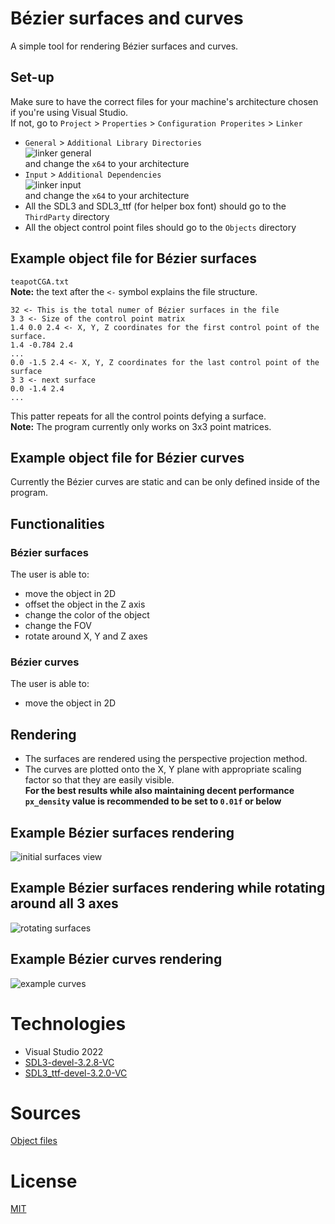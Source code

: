 # Bézier surfaces and curves
A simple tool for rendering Bézier surfaces and curves.
## Set-up
Make sure to have the correct files for your machine's architecture chosen if you're using Visual Studio.\
If not, go to `Project` > `Properties` > `Configuration Properites` > `Linker`
- `General` > `Additional Library Directories`\
![linker general](https://github.com/user-attachments/assets/304774a3-caa3-431c-9f52-fb540186200a)\
and change the `x64` to your architecture
- `Input` > `Additional Dependencies`\
![linker input](https://github.com/user-attachments/assets/dbacce95-d4e4-4731-8a48-1c4be1221392)\
and change the `x64` to your architecture
- All the SDL3 and SDL3_ttf (for helper box font) should go to the `ThirdParty` directory
- All the object control point files should go to the `Objects` directory
## Example object file for Bézier surfaces 
`teapotCGA.txt`\
**Note:** the text after the `<-` symbol explains the file structure.
```
32 <- This is the total numer of Bézier surfaces in the file
3 3 <- Size of the control point matrix
1.4 0.0 2.4 <- X, Y, Z coordinates for the first control point of the surface.
1.4 -0.784 2.4
...
0.0 -1.5 2.4 <- X, Y, Z coordinates for the last control point of the surface
3 3 <- next surface
0.0 -1.4 2.4
...
```
This patter repeats for all the control points defying a surface.\
**Note:** The program currently only works on 3x3 point matrices.
## Example object file for Bézier curves
Currently the Bézier curves are static and can be only defined inside of the program.
## Functionalities
### Bézier surfaces
The user is able to:
- move the object in 2D
- offset the object in the Z axis
- change the color of the object
- change the FOV
- rotate around X, Y and Z axes
### Bézier curves
The user is able to:
- move the object in 2D
## Rendering
- The surfaces are rendered using the perspective projection method.
- The curves are plotted onto the X, Y plane with appropriate scaling factor so that they are easily visible.\
**For the best results while also maintaining decent performance `px_density` value is recommended to be set to `0.01f` or below** 
## Example Bézier surfaces rendering
![initial surfaces view](https://github.com/user-attachments/assets/e579b9ce-e226-41e7-a3cb-fcbe94bfbc09)
## Example Bézier surfaces rendering while rotating around all 3 axes
![rotating surfaces](https://github.com/user-attachments/assets/faadf94f-c4a2-4398-9090-bd1a075e1d4d)
## Example Bézier curves rendering
![example curves](https://github.com/user-attachments/assets/a15eb368-7cb8-449d-b4e2-fdb8580766e1)
# Technologies
- Visual Studio 2022
- [SDL3-devel-3.2.8-VC](https://github.com/libsdl-org/SDL/releases/tag/release-3.2.8)
- [SDL3_ttf-devel-3.2.0-VC](https://github.com/libsdl-org/SDL_ttf/releases/tag/release-3.2.0)
# Sources
[Object files](http://www.holmes3d.net/graphics/teapot/)
# License
[MIT](LICENSE.txt)

